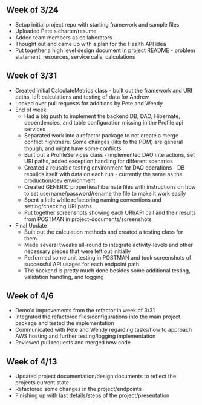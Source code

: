 ## Week of 3/24

- Setup initial project repo with starting framework and sample files
- Uploaded Pete's charter/resume
- Added team members as collaborators
- Thought out and came up with a plan for the Health API idea
- Put together a high level design document in project README - problem statement, resources, service calls, calculations


## Week of 3/31

- Created initial CalculateMetrics class - built out the framework and URI paths, left calculations and testing of data for Andrew
- Looked over pull requests for additions by Pete and Wendy
- End of week
  - Had a big push to implement the backend DB, DAO, Hibernate, dependencies, and table configuration missing in the Profile api services
  - Separated work into a refactor package to not create a merge conflict nightmare. Some changes (like to the POM) are general though, and might have some conflicts
  - Built out a ProfileServices class - implemented DAO interactions, set URI paths, added exception handling for different scenarios
  - Created a reusable testing environment for DAO operations - DB rebuilds itself with data on each run - currently the same as the production/dev environment
  - Created GENERIC properties/hibernate files with instructions on how to set username/password/rename the file to make it work easily
  - Spent a little while refactoring naming conventions and setting/checking URI paths
  - Put together screenshots showing each URI/API call and their results from POSTMAN in project-documents/screenshots
- Final Update
  - Built out the calculation methods and created a testing class for them
  - Made several tweaks all-round to integrate activity-levels and other necessary pieces that were left out initially
  - Performed some unit testing in POSTMAN and took screenshots of successful API usages for each endpoint path
  - The backend is pretty much done besides some additional testing, validation handling, and logging


## Week of 4/6

- Demo'd improvements from the refactor in week of 3/31
- Integrated the refactored files/configurations into the main project package and tested the implementation
- Communicated with Pete and Wendy regarding tasks/how to approach AWS hosting and further testing/logging implementation
- Reviewed pull requests and merged new code

## Week of 4/13

- Updated project documentation/design documents to reflect the projects current state
- Refactored some changes in the project/endpoints
- Finishing up with last details/steps of the project/presentation
